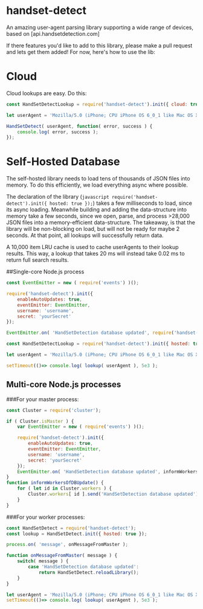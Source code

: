 # handset-detect
An amazing user-agent parsing library supporting a wide range of devices, based on [api.handsetdetection.com]

If there features you'd like to add to this library, please make a pull request and lets get them added! For now, here's how to use the lib:

# Cloud
Cloud lookups are easy. Do this:
```javascript
const HandSetDetectLookup = require('handset-detect').init({ cloud: true, username: 'userName', secret: 'yourSecret' });

let userAgent = 'Mozilla/5.0 (iPhone; CPU iPhone OS 6_0_1 like Mac OS X) AppleWebKit/536.26 (KHTML, like Gecko) Version/6.0 Mobile/10A523 Safari/8536.25';

HandSetDetect( userAgent, function( error, success ) {
    console.log( error, success );
});
```

# Self-Hosted Database
The self-hosted library needs to load tens of thousands of JSON files into memory. To do this efficiently, we load everything async where possible.

The declaration of the library (```javascript require('handset-detect').init({ hosted: true });```) takes a few milliseconds to load, since its async loading. Meanwhile building and adding the data-structure into memory take a few seconds, since we open, parse, and process >28,000 JSON files into a memory-efficient data-structure. The takeaway, is that the library will be non-blocking on load, but will not be ready for maybe 2 seconds. At that point, all lookups will successfully return data.

A 10,000 item LRU cache is used to cache userAgents to their lookup results. This way, a lookup that takes 20 ms will instead take 0.02 ms to return full search results.

##Single-core Node.js process
```javascript
const EventEmitter = new ( require('events') )();

require('handset-detect').init({
    enableAutoUpdates: true,
    eventEmitter: EventEmitter,
    username: 'username',
    secret: 'yourSecret'
});

EventEmitter.on( 'HandSetDetection database updated', require('handset-detect').reloadLibrary );

const HandSetDetectLookup = require('handset-detect').init({ hosted: true });

let userAgent = 'Mozilla/5.0 (iPhone; CPU iPhone OS 6_0_1 like Mac OS X) AppleWebKit/536.26 (KHTML, like Gecko) Version/6.0 Mobile/10A523 Safari/8536.25';

setTimeout(()=> console.log( lookup( userAgent ), 5e3 );
```

## Multi-core Node.js processes

###For your master process:
```javascript
const Cluster = require('cluster');

if ( Cluster.isMaster ) {
    var EventEmitter = new ( require('events') )();

    require('handset-detect').init({
        enableAutoUpdates: true,
        eventEmitter: EventEmitter,
        username: 'username',
        secret: 'yourSecret'
    });
    EventEmitter.on( 'HandSetDetection database updated', informWorkersOfDBUpdate );
}
function informWorkersOfDBUpdate() {
    for ( let id in Cluster.workers ) {
        Cluster.workers[ id ].send('HandSetDetection database updated');
    }
}
```
###For your worker processes:
```javascript
const HandSetDetect = require('handset-detect');
const lookup = HandSetDetect.init({ hosted: true });

process.on( 'message', onMessageFromMaster );

function onMessageFromMaster( message ) {
    switch( message ) {
        case 'HandSetDetection database updated':
            return HandSetDetect.reloadLibrary();
    }
}

let userAgent = 'Mozilla/5.0 (iPhone; CPU iPhone OS 6_0_1 like Mac OS X) AppleWebKit/536.26 (KHTML, like Gecko) Version/6.0 Mobile/10A523 Safari/8536.25';
setTimeout(()=> console.log( lookup( userAgent ), 5e3 );
```
